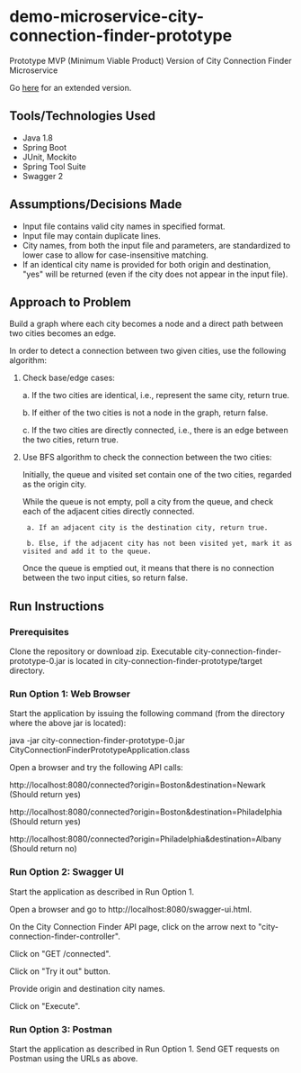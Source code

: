 # demo-microservice-city-connection-finder-prototype
Prototype MVP (Minimum Viable Product) Version of City Connection Finder Microservice

Go [here](https://github.com/aifoss/demo-microservice-city-connection-finder-full-version) for an extended version.

## Tools/Technologies Used

* Java 1.8
* Spring Boot
* JUnit, Mockito
* Spring Tool Suite
* Swagger 2

## Assumptions/Decisions Made

* Input file contains valid city names in specified format.
* Input file may contain duplicate lines.
* City names, from both the input file and parameters, are standardized to lower case to allow for case-insensitive matching.
* If an identical city name is provided for both origin and destination, "yes" will be returned (even if the city does not appear in the input file).

## Approach to Problem

Build a graph where each city becomes a node and a direct path between two cities becomes an edge. 

In order to detect a connection between two given cities, use the following algorithm:

1. Check base/edge cases:

   a. If the two cities are identical, i.e., represent the same city, return true.

   b. If either of the two cities is not a node in the graph, return false.

   c. If the two cities are directly connected, i.e., there is an edge between the two cities, return true.

2. Use BFS algorithm to check the connection between the two cities:

   Initially, the queue and visited set contain one of the two cities, regarded as the origin city.

   While the queue is not empty, poll a city from the queue, and check each of the adjacent cities directly connected.
   
   		a. If an adjacent city is the destination city, return true.
   	
   		b. Else, if the adjacent city has not been visited yet, mark it as visited and add it to the queue.

   Once the queue is emptied out, it means that there is no connection between the two input cities, so return false.
  
## Run Instructions

### Prerequisites

Clone the repository or download zip.
Executable city-connection-finder-prototype-0.jar is located in city-connection-finder-prototype/target directory.

### Run Option 1: Web Browser

Start the application by issuing the following command (from the directory where the above jar is located):

java -jar city-connection-finder-prototype-0.jar CityConnectionFinderPrototypeApplication.class

Open a browser and try the following API calls:

http://localhost:8080/connected?origin=Boston&destination=Newark
(Should return yes)

http://localhost:8080/connected?origin=Boston&destination=Philadelphia
(Should return yes)

http://localhost:8080/connected?origin=Philadelphia&destination=Albany
(Should return no)

### Run Option 2: Swagger UI

Start the application as described in Run Option 1.

Open a browser and go to http://localhost:8080/swagger-ui.html.

On the City Connection Finder API page, click on the arrow next to "city-connection-finder-controller".

Click on "GET /connected".

Click on "Try it out" button.

Provide origin and destination city names.

Click on "Execute".

### Run Option 3: Postman

Start the application as described in Run Option 1.
Send GET requests on Postman using the URLs as above.
